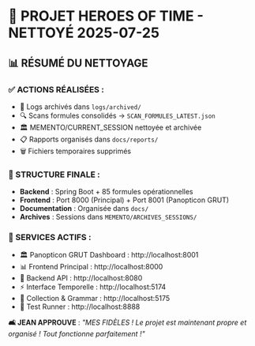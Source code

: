 # 🧹 PROJET HEROES OF TIME - NETTOYÉ 2025-07-25

## 📊 RÉSUMÉ DU NETTOYAGE

### ✅ ACTIONS RÉALISÉES :
- 📁 Logs archivés dans `logs/archived/`
- 🔍 Scans formules consolidés → `SCAN_FORMULES_LATEST.json`
- 🏛️ MEMENTO/CURRENT_SESSION nettoyée et archivée
- 📋 Rapports organisés dans `docs/reports/`
- 🗑️ Fichiers temporaires supprimés

### 🎯 STRUCTURE FINALE :
- **Backend** : Spring Boot + 85 formules opérationnelles
- **Frontend** : Port 8000 (Principal) + Port 8001 (Panopticon GRUT)
- **Documentation** : Organisée dans `docs/`
- **Archives** : Sessions dans `MEMENTO/ARCHIVES_SESSIONS/`

### 🚀 SERVICES ACTIFS :
- 🏛️ Panopticon GRUT Dashboard : http://localhost:8001
- 📊 Frontend Principal : http://localhost:8000
- 🔧 Backend API : http://localhost:8080
- ⚡ Interface Temporelle : http://localhost:5174
- 🔮 Collection & Grammar : http://localhost:5175
- 🧪 Test Runner : http://localhost:8888

**🛋️ JEAN APPROUVE** : *"MES FIDÈLES ! Le projet est maintenant propre et organisé ! Tout fonctionne parfaitement !"*

